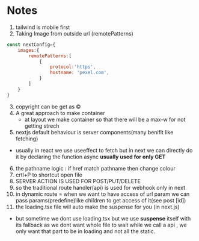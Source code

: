 # Notes
1. tailwind is mobile first
2. Taking Image from outside url (remotePatterns)
```js
const nextConfig={
    images:{
        remotePatterns:[
            {
                protocol:'https',
                hostname: 'pexel.com',
            }
        ]
    }
}
```
3. copyright can be get as &copy;
4. A great approach to make container
    - at layout we make container so that there will be a max-w for not getting strech
5. nextjs default behaviour is server components(many benifit like fetching)
 - usually in react we use useeffect to fetch but in next we can directly do it by declaring the function async
 **usually used for only GET**
6. the pathname logic : if href match pathname then change colour
7. crtl+P to shortcut open file
8. SERVER ACTION IS USED FOR POST/PUT/DELETE
9. so the traditional route handler(api) is used for webhook only in next
10. in dynamic route = when we want to have access of url param we can pass
params(predefine)like children to get access of it(see post [id])
11. the loading.tsx file will auto make the suspense for you (in next.js)
- but sometime we dont use loading.tsx but we use **suspense** itself with its fallback
as we dont want whole file to wait while we call a api , we only want that part to be in
loading and not all the static. 
